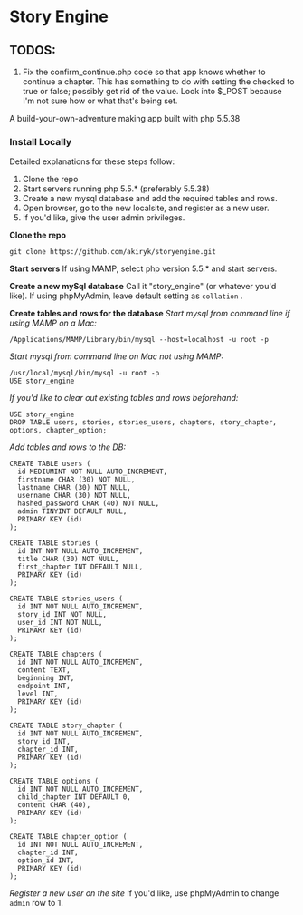 # Story Engine

## TODOS:
1. Fix the confirm_continue.php code so that app knows whether to continue a chapter. This has something to do with setting the checked to true or false; possibly get rid of the value. Look into $_POST because I'm not sure how or what that's being set.

A build-your-own-adventure making app built with php 5.5.38

### Install Locally
Detailed explanations for these steps follow:
1. Clone the repo
2. Start servers running php 5.5.* (preferably 5.5.38)
3. Create a new mysql database and add the required tables and rows.
4. Open browser, go to the new localsite, and register as a new user.
5. If you'd like, give the user admin privileges.

**Clone the repo**
```
git clone https://github.com/akiryk/storyengine.git
```

**Start servers**
If using MAMP, select php version 5.5.* and start servers.

**Create a new mySql database**
Call it "story_engine" (or whatever you'd like). If using phpMyAdmin, leave default setting as `collation` .

**Create tables and rows for the database**
*Start mysql from command line if using MAMP on a Mac:*
```
/Applications/MAMP/Library/bin/mysql --host=localhost -u root -p
```
*Start mysql from command line on Mac not using MAMP:*
```
/usr/local/mysql/bin/mysql -u root -p
USE story_engine
```
*If you'd like to clear out existing tables and rows beforehand:*
```
USE story_engine
DROP TABLE users, stories, stories_users, chapters, story_chapter, options, chapter_option;
```
*Add tables and rows to the DB:*
```
CREATE TABLE users (
  id MEDIUMINT NOT NULL AUTO_INCREMENT,
  firstname CHAR (30) NOT NULL,
  lastname CHAR (30) NOT NULL,
  username CHAR (30) NOT NULL,
  hashed_password CHAR (40) NOT NULL,
  admin TINYINT DEFAULT NULL,
  PRIMARY KEY (id)
);

CREATE TABLE stories (
  id INT NOT NULL AUTO_INCREMENT,
  title CHAR (30) NOT NULL,
  first_chapter INT DEFAULT NULL,
  PRIMARY KEY (id)
);

CREATE TABLE stories_users (
  id INT NOT NULL AUTO_INCREMENT,
  story_id INT NOT NULL,
  user_id INT NOT NULL,
  PRIMARY KEY (id)
);

CREATE TABLE chapters (
  id INT NOT NULL AUTO_INCREMENT,
  content TEXT,
  beginning INT,
  endpoint INT,
  level INT,
  PRIMARY KEY (id)
);

CREATE TABLE story_chapter (
  id INT NOT NULL AUTO_INCREMENT,
  story_id INT,
  chapter_id INT,
  PRIMARY KEY (id)
);

CREATE TABLE options (
  id INT NOT NULL AUTO_INCREMENT,
  child_chapter INT DEFAULT 0,
  content CHAR (40),
  PRIMARY KEY (id)
);

CREATE TABLE chapter_option (
  id INT NOT NULL AUTO_INCREMENT,
  chapter_id INT,
  option_id INT,
  PRIMARY KEY (id)
);
```
*Register a new user on the site*
If you'd like, use phpMyAdmin to change `admin` row to 1.